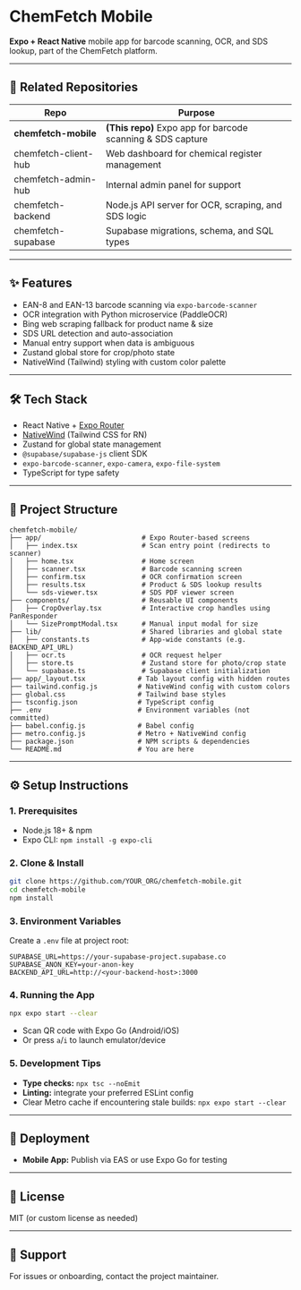 # ChemFetch Mobile

**Expo + React Native** mobile app for barcode scanning, OCR, and SDS lookup, part of the ChemFetch platform.

---

## 🔗 Related Repositories

| Repo                 | Purpose                                                     |
| -------------------- | ----------------------------------------------------------- |
| **chemfetch-mobile** | **(This repo)** Expo app for barcode scanning & SDS capture |
| chemfetch-client-hub | Web dashboard for chemical register management              |
| chemfetch-admin-hub  | Internal admin panel for support                            |
| chemfetch-backend    | Node.js API server for OCR, scraping, and SDS logic         |
| chemfetch-supabase   | Supabase migrations, schema, and SQL types                  |

---

## ✨ Features

* EAN-8 and EAN-13 barcode scanning via `expo-barcode-scanner`
* OCR integration with Python microservice (PaddleOCR)
* Bing web scraping fallback for product name & size
* SDS URL detection and auto-association
* Manual entry support when data is ambiguous
* Zustand global store for crop/photo state
* NativeWind (Tailwind) styling with custom color palette

---

## 🛠️ Tech Stack

* React Native + [Expo Router](https://expo.github.io/router/)
* [NativeWind](https://www.nativewind.dev/) (Tailwind CSS for RN)
* Zustand for global state management
* `@supabase/supabase-js` client SDK
* `expo-barcode-scanner`, `expo-camera`, `expo-file-system`
* TypeScript for type safety

---

## 📁 Project Structure

```
chemfetch-mobile/
├── app/                         # Expo Router-based screens
│   ├── index.tsx                # Scan entry point (redirects to scanner)
│   ├── home.tsx                 # Home screen
│   ├── scanner.tsx              # Barcode scanning screen
│   ├── confirm.tsx              # OCR confirmation screen
│   ├── results.tsx              # Product & SDS lookup results
│   └── sds-viewer.tsx           # SDS PDF viewer screen
├── components/                  # Reusable UI components
│   ├── CropOverlay.tsx          # Interactive crop handles using PanResponder
│   └── SizePromptModal.tsx      # Manual input modal for size
├── lib/                         # Shared libraries and global state
│   ├── constants.ts             # App-wide constants (e.g. BACKEND_API_URL)
│   ├── ocr.ts                   # OCR request helper
│   ├── store.ts                 # Zustand store for photo/crop state
│   └── supabase.ts              # Supabase client initialization
├── app/_layout.tsx             # Tab layout config with hidden routes
├── tailwind.config.js          # NativeWind config with custom colors
├── global.css                  # Tailwind base styles
├── tsconfig.json               # TypeScript config
├── .env                        # Environment variables (not committed)
├── babel.config.js             # Babel config
├── metro.config.js             # Metro + NativeWind config
├── package.json                # NPM scripts & dependencies
└── README.md                   # You are here
```

---

## ⚙️ Setup Instructions

### 1. Prerequisites

* Node.js 18+ & npm
* Expo CLI: `npm install -g expo-cli`

### 2. Clone & Install

```bash
git clone https://github.com/YOUR_ORG/chemfetch-mobile.git
cd chemfetch-mobile
npm install
```

### 3. Environment Variables

Create a `.env` file at project root:

```env
SUPABASE_URL=https://your-supabase-project.supabase.co
SUPABASE_ANON_KEY=your-anon-key
BACKEND_API_URL=http://<your-backend-host>:3000
```

### 4. Running the App

```bash
npx expo start --clear
```

* Scan QR code with Expo Go (Android/iOS)
* Or press `a`/`i` to launch emulator/device

### 5. Development Tips

* **Type checks:** `npx tsc --noEmit`
* **Linting:** integrate your preferred ESLint config
* Clear Metro cache if encountering stale builds: `npx expo start --clear`

---

## 🚀 Deployment

* **Mobile App:** Publish via EAS or use Expo Go for testing

---

## 🪪 License

MIT (or custom license as needed)

---

## 🙋 Support

For issues or onboarding, contact the project maintainer.
